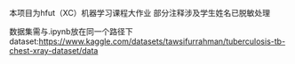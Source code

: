 本项目为hfut（XC）机器学习课程大作业
部分注释涉及学生姓名已脱敏处理

数据集需与.ipynb放在同一个路径下
dataset:https://www.kaggle.com/datasets/tawsifurrahman/tuberculosis-tb-chest-xray-dataset/data
